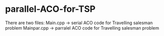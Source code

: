 # parallel-ACO-for-TSP

There are two files:
Main.cpp -> serial ACO code for Travelling salesman problem
Mainpar.cpp -> parralel ACO code for Travelling salesman problem
